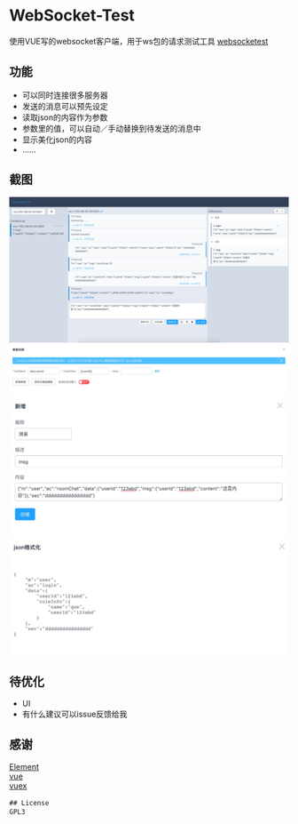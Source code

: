 # WebSocket-Test
使用VUE写的websocket客户端，用于ws包的请求测试工具
[websocketest](http://www.websocketest.com) <br>

## 功能
- 可以同时连接很多服务器
- 发送的消息可以预先设定
- 读取json的内容作为参数
- 参数里的值，可以自动／手动替换到待发送的消息中
- 显示美化json的内容
- ……<br>
## 截图
![image](./rmimg/WechatIMG12.jpeg)
![image](./rmimg/WechatIMG13.jpeg)
![image](./rmimg/WechatIMG14.jpeg)
![image](./rmimg/WechatIMG15.jpeg)


## 待优化
- UI
- 有什么建议可以issue反馈给我

## 感谢
[Element](http://element.eleme.io/#/zh-CN) <br>
[vue ](https://cn.vuejs.org/) <br>
[vuex](https://vuex.vuejs.org/) <br>


```
## License
GPL3
